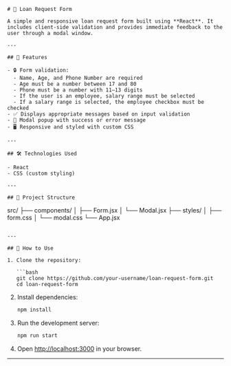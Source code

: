 ```
# 🏦 Loan Request Form

A simple and responsive loan request form built using **React**. It includes client-side validation and provides immediate feedback to the user through a modal window.

---

## 🚀 Features

- 🔒 Form validation:
  - Name, Age, and Phone Number are required
  - Age must be a number between 17 and 80
  - Phone must be a number with 11–13 digits
  - If the user is an employee, salary range must be selected
  - If a salary range is selected, the employee checkbox must be checked
- ✅ Displays appropriate messages based on input validation
- 💬 Modal popup with success or error message
- 🖥️ Responsive and styled with custom CSS

---

## 🛠️ Technologies Used

- React
- CSS (custom styling)

---

## 📂 Project Structure

```

src/
├── components/
│   ├── Form.jsx
│   └── Modal.jsx
├── styles/
│   ├── form.css
│   └── modal.css
└── App.jsx

````

---

## 🧪 How to Use

1. Clone the repository:

   ```bash
   git clone https://github.com/your-username/loan-request-form.git
   cd loan-request-form
````

2. Install dependencies:

   ```bash
   npm install
   ```

3. Run the development server:

   ```bash
   npm run start
   ```

4. Open [http://localhost:3000](http://localhost:3000) in your browser.

---
